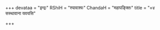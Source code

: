 +++
devataa = "इन्द्रः"
RShiH = "श्यावाश्वः"
ChandaH = "महापङ्क्तिः"
title = "०४ सस्थावाना यवयसि"

+++
